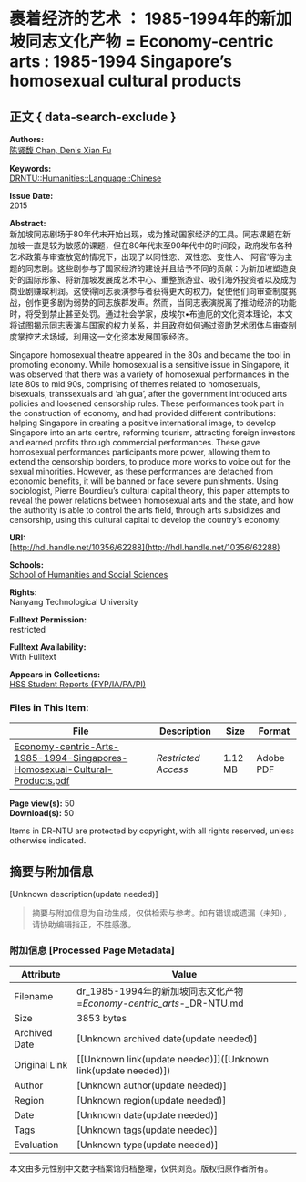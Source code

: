 # 裹着经济的艺术 ： 1985-1994年的新加坡同志文化产物 = Economy-centric arts : 1985-1994 Singapore’s homosexual cultural products

## 正文 { data-search-exclude }


**Authors:**  
[陈贤馥 Chan, Denis Xian Fu](https://dspace.ntu.edu.sg/handle/10356/62288)

**Keywords:**  
[DRNTU::Humanities::Language::Chinese](https://dspace.ntu.edu.sg/browse?type=subject&value=DRNTU%3A%3AHumanities%3A%3ALanguage%3A%3AChinese&value_lang=en_US)

**Issue Date:**  
2015

**Abstract:**  
新加坡同志剧场于80年代末开始出现，成为推动国家经济的工具。同志课题在新加坡一直是较为敏感的课题，但在80年代末至90年代中的时间段，政府发布各种艺术政策与审查放宽的情况下，出现了以同性恋、双性恋、变性人、‘阿官’等为主题的同志剧。这些剧参与了国家经济的建设并且给予不同的贡献：为新加坡塑造良好的国际形象、将新加坡发展成艺术中心、重整旅游业、吸引海外投资者以及成为商业剧赚取利润。这使得同志表演参与者获得更大的权力，促使他们向审查制度挑战，创作更多剧为弱势的同志族群发声。然而，当同志表演脱离了推动经济的功能时，将受到禁止甚至处罚。通过社会学家，皮埃尔•布迪厄的文化资本理论，本文将试图揭示同志表演与国家的权力关系，并且政府如何通过资助艺术团体与审查制度掌控艺术场域，利用这一文化资本发展国家经济。  

Singapore homosexual theatre appeared in the 80s and became the tool in promoting economy. While homosexual is a sensitive issue in Singapore, it was observed that there was a variety of homosexual performances in the late 80s to mid 90s, comprising of themes related to homosexuals, bisexuals, transsexuals and ‘ah gua’, after the government introduced arts policies and loosened censorship rules. These performances took part in the construction of economy, and had provided different contributions: helping Singapore in creating a positive international image, to develop Singapore into an arts centre, reforming tourism, attracting foreign investors and earned profits through commercial performances. These gave homosexual performances participants more power, allowing them to extend the censorship borders, to produce more works to voice out for the sexual minorities. However, as these performances are detached from economic benefits, it will be banned or face severe punishments. Using sociologist, Pierre Bourdieu’s cultural capital theory, this paper attempts to reveal the power relations between homosexual arts and the state, and how the authority is able to control the arts field, through arts subsidizes and censorship, using this cultural capital to develop the country’s economy.

**URI:**  
[http://hdl.handle.net/10356/62288](http://hdl.handle.net/10356/62288)

**Schools:**  
[School of Humanities and Social Sciences](https://dspace.ntu.edu.sg/browse?type=dspaceitemschool&authority=ou00012&authority_lang=en_US)

**Rights:**  
Nanyang Technological University

**Fulltext Permission:**  
restricted

**Fulltext Availability:**  
With Fulltext

**Appears in Collections:**  
[HSS Student Reports (FYP/IA/PA/PI)](http://dspace.ntu.edu.sg/handle/10356/1415)

### Files in This Item:

| File | Description | Size | Format |
|------|-------------|------|--------|
| [Economy-centric-Arts-1985-1994-Singapores-Homosexual-Cultural-Products.pdf](http://dspace.ntu.edu.sg/bitstream/10356/62288/1/Economy-centric-Arts-1985-1994-Singapores-Homosexual-Cultural-Products.pdf) | _Restricted Access_ | 1.12 MB | Adobe PDF |

**Page view(s):** 50  
**Download(s):** 50  

Items in DR-NTU are protected by copyright, with all rights reserved, unless otherwise indicated.
<!-- tcd_original_link https://dr.ntu.edu.sg/handle/10356/62288 -->


## 摘要与附加信息

<!-- tcd_abstract -->
[Unknown description(update needed)]
<!-- tcd_abstract_end -->

> 摘要与附加信息为自动生成，仅供检索与参考。如有错误或遗漏（未知），请协助编辑指正，不胜感激。

### 附加信息 [Processed Page Metadata]

| Attribute       | Value                                  |
|-----------------|----------------------------------------|
| Filename        | dr_1985-1994年的新加坡同志文化产物=_Economy-centric_arts_-_DR-NTU.md                             |
| Size            | 3853 bytes                           |
| Archived Date   | [Unknown archived date(update needed)]                             |
| Original Link   | [[Unknown link(update needed)]]([Unknown link(update needed)])                       |
| Author          | [Unknown author(update needed)]                               |
| Region          | [Unknown region(update needed)]                               |
| Date            | [Unknown date(update needed)]                                 |
| Tags            | [Unknown tags(update needed)]                                 |
| Evaluation            | [Unknown type(update needed)]                                 |
<!-- tcd_table_end -->

本文由多元性别中文数字档案馆归档整理，仅供浏览。版权归原作者所有。
